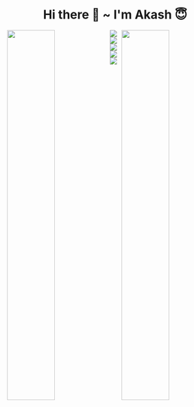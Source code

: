 <h1 align="center">Hi there 👋 ~ I'm Akash 😇</h1>

<img align="left" width="47%" src="https://github-readme-stats.vercel.app/api?username=akashkmt&show_icons=true&theme=dark" />
<img align="right" width="47%" src="https://github-readme-stats.vercel.app/api/top-langs/?username=akashkmt&layout=compact" />

<div>
<img src="https://img.shields.io/badge/html5-%23E34F26.svg?style=for-the-badge&logo=html5&logoColor=white" />
<img src="https://img.shields.io/badge/css3-%231572B6.svg?style=for-the-badge&logo=css3&logoColor=white" />
<img src="https://img.shields.io/badge/javascript-%23323330.svg?style=for-the-badge&logo=javascript&logoColor=%23F7DF1E" />
<img src="https://img.shields.io/badge/react-%2320232a.svg?style=for-the-badge&logo=react&logoColor=%2361DAFB" />
<img src="https://img.shields.io/badge/redux-%23593d88.svg?style=for-the-badge&logo=redux&logoColor=white" />
</div>

